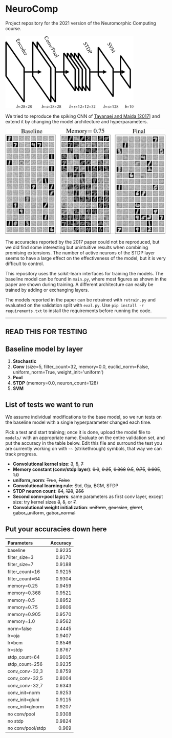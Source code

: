 # NeuroComp

Project repository for the 2021 version of the Neuromorphic Computing course.


<img src="docs/Baseline_Model_Diagram.jpg" alt="drawing" width="400"/>

We tried to reproduce the spiking CNN of [Tavanaei and Maida [2017]](https://arxiv.org/abs/1611.03000) and extend it by changing the model architecture and hyperparameters.

<img src="docs/Results.jpg" alt="drawing" width="500"/>

The accuracies reported by the 2017 paper could not be reproduced, but we did find some interesting but unintuitive results when combining promising extensions. The number of active neurons of the STDP layer seems to have a large effect on the effectiveness of the model, but it is very difficult to control.

This repository uses the scikit-learn interfaces for training the models. The baseline model can be found in `main.py`, where most figures as shown in the paper are shown during training. A different architecture can easily be trained by adding or exchanging layers.

The models reported in the paper can be retrained with `retrain.py` and evaluated on the validation split with `eval.py`. Use `pip install -r requirements.txt` to install the requirements before running the code.
___

## READ THIS FOR TESTING

## Baseline model by layer

1. **Stochastic**
2. **Conv** (size=5, filter_count=32, memory=0.0, euclid_norm=False, uniform_norm=True, weight_init='uniform')
3. **Pool**
4. **STDP** (memory=0.0, neuron_count=128)
5. **SVM**

## List of tests we want to run

We assume individual modifications to the base model, so we run tests on the baseline model with a single hyperparameter changed each time.

Pick a test and start training; once it is done, upload the model file to `models/` with an appropriate name. Evaluate on the entire validation set, and put the accuracy in the table below. Edit this file and surround the test you are currently working on with `~~` (strikethrough) symbols, that way we can track progress.

- **Convolutional kernel size**: ~~3~~, ~~5~~, ~~7~~
- **Memory constant (conv/stdp layer)**: ~~0.0~~, ~~0.25~~, ~~0.368~~ ~~0.5~~, ~~0.75~~, ~~0.905~~, ~~1.0~~
- **uniform_norm**: ~~True~~, ~~False~~
- **Convolutional learning rule**: ~~Std~~, ~~Oja~~, ~~BCM~~, ~~STDP~~
- **STDP neuron count**: ~~64~~, ~~128~~, ~~256~~
- **Second conv+pool layers**: same parameters as first conv layer, except size: try kernel sizes ~~3~~, ~~5~~, or ~~7~~.
- **Convolutional weight initialization**: ~~uniform~~, ~~gaussian~~, ~~glorot~~, ~~gabor_uniform~~, ~~gabor_normal~~

## Put your accuracies down here

| Parameters            | Accuracy |
|:----------------------|---------:|
| baseline | 0.9235 |
| filter_size=3 | 0.9170 |
| filter_size=7 | 0.9188 |
| filter_count=16 | 0.9215 |
| filter_count=64 | 0.9304 |
| memory=0.25 | 0.9459 |
| memory=0.368 | 0.9521 |
| memory=0.5 | 0.8952 |
| memory=0.75 | 0.9606 |
| memory=0.905 | 0.9570 |
| memory=1.0 | 0.9562 |
| norm=false | 0.4445 |
| lr=oja | 0.9407 |
| lr=bcm | 0.8546 |
| lr=stdp | 0.8767 |
| stdp_count=64 | 0.9015 |
| stdp_count=256 | 0.9235 |
| conv_conv-32,3 | 0.8759 |
| conv_conv-32,5 | 0.8004 |
| conv_conv-32,7 | 0.6343 |
| conv_init=norm | 0.9253 |
| conv_init=gluni | 0.9115 |
| conv_init=glnorm | 0.9207 |
| no conv/pool | 0.9308 |
| no stdp | 0.9824 |
| no conv/pool/stdp | 0.969 |
